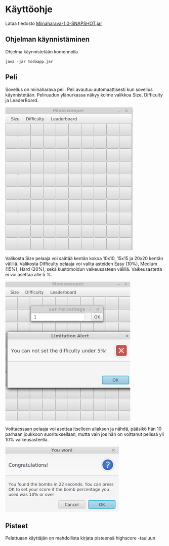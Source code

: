 # Käyttöohje

Lataa tiedosto [Miinaharava-1.0-SNAPSHOT.jar](https://github.com/ssuihko/ot-harjoitustyo/releases/tag/viikko6)


## Ohjelman käynnistäminen

Ohjelma käynnistetään komennolla 

```
java -jar todoapp.jar
```

## Peli

Sovellus on miinaharava peli. Peli avautuu automaattisesti kun sovellus käynnistetään. Peliruudun ylänurkassa näkyy kolme valikkoa Size, Difficulty ja LeaderBoard. 

<img src="https://github.com/ssuihko/ot-harjoitustyo/blob/master/dokumentaatio/kuvat/Miinaharavataulu.png">

Valikosta Size pelaaja voi säätää kentän kokoa 10x10, 15x15 ja 20x20 kentän välillä.
Valikosta Difficulty pelaaja voi valita asteiden Easy (10%), Medium (15%), Hard (20%), sekä kustomoidun vaikeusasteen välillä. Vaikeusastetta ei voi asettaa alle 5 %. 

<img src="https://github.com/ssuihko/ot-harjoitustyo/blob/master/dokumentaatio/kuvat/Limit.png">

Voittaessaan pelaaja voi asettaa itselleen aliaksen ja nähdä, pääsikö hän 10 parhaan joukkoon suorituksellaan, mutta vain jos hän on voittanut pelissä yli 10% vaikeusasteella.

<img src="https://github.com/ssuihko/ot-harjoitustyo/blob/master/dokumentaatio/kuvat/youwon.png">

<img rrc="https://github.com/ssuihko/ot-harjoitustyo/blob/master/dokumentaatio/kuvat/setalias.png">



## Pisteet

Pelattuaan käyttäjän on mahdollista kirjata pisteensä highscore -tauluun

